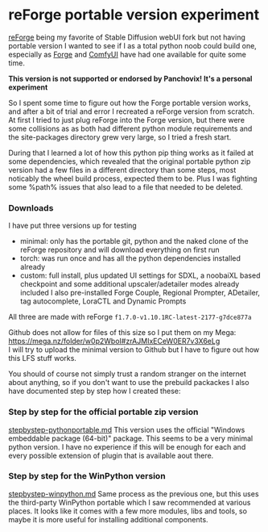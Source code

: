 # reForge portable version experiment
[reForge](https://github.com/Panchovix/stable-diffusion-webui-reForge) being my favorite of Stable Diffusion webUI fork but not having portable version I wanted to see 
if I as a total python noob could build one, especially as [Forge](https://github.com/lllyasviel/stable-diffusion-webui-forge) and [ComfyUI](https://github.com/comfyanonymous/ComfyUI) have
had one available for quite some time.

**This version is not supported or endorsed by Panchovix! It's a personal experiment**

So I spent some time to figure out how the Forge portable version works, and after a bit of trial and error I recreated a reForge version from scratch. At first I tried to just plug reForge into the 
Forge version, but there were  some collisions as as both had different python module requirements and the site-packages directory grew very large, so I tried a fresh start.

During that I learned a lot of how this python pip thing works as it failed at some dependencies, which revealed that the original portable python zip version had a few files in a different
directory than some steps, most noticably the wheel build process, expected them to be. Plus I was fighting some %path% issues that also lead to a file that needed to be deleted.

### Downloads
I have put three versions up for testing
- minimal: only has the portable git, python and the naked clone of the reForge repository and will download everything on first run
- torch: was run once and has all the python dependencies installed already
- custom: full install, plus updated UI settings for SDXL, a noobaiXL based checkpoint and some additional upscaler/adetailer modes already included
  I also pre-installed Forge Couple, Regional Prompter, ADetailer, tag autocomplete, LoraCTL and Dynamic Prompts

All three are made with reForge `f1.7.0-v1.10.1RC-latest-2177-g7dce877a`

Github does not allow for files of this size so I put them on my Mega:
https://mega.nz/folder/w0p2WboI#zrAJMIxECeW0ER7v3X6eLg  
I will try to upload the minimal version to Github but I have to figure out how this LFS stuff works.

You should of course not simply trust a random stranger on the internet about anything, so if you don't want to use the prebuild packackes I also have documented step by step how I created these: 

### Step by step for the official portable zip version
[stepbystep-pythonportable.md](stepbystep-pythonportable.md)
This version uses the official "Windows embeddable package (64-bit)" package. This seems to be a very minimal python version. I have no experience if this will be enough for each and every possible
extension of plugin that is available aout there.

### Step by step for the WinPython version
[stepbystep-winpython.md](stepbystep-winpython.md)
Same process as the previous one, but this uses the third-party WinPython portable which I saw recommended at various places. It looks like it comes with a few more modules, libs and tools,
so maybe it is more useful for installing additional components.



